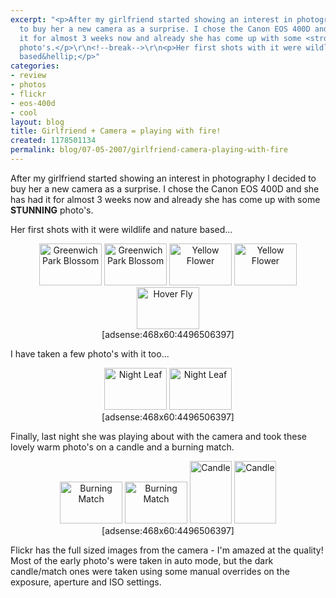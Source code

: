 ```yaml
---
excerpt: "<p>After my girlfriend started showing an interest in photography I decided
  to buy her a new camera as a surprise. I chose the Canon EOS 400D and she has had
  it for almost 3 weeks now and already she has come up with some <strong>STUNNING</strong>
  photo's.</p>\r\n<!--break-->\r\n<p>Her first shots with it were wildlife and nature
  based&hellip;</p>"
categories:
- review
- photos
- flickr
- eos-400d
- cool
layout: blog
title: Girlfriend + Camera = playing with fire!
created: 1178501134
permalink: blog/07-05-2007/girlfriend-camera-playing-with-fire
---
```

<p>After my girlfriend started showing an interest in photography I decided to buy her a new camera as a surprise. I chose the Canon EOS 400D and she has had it for almost 3 weeks now and already she has come up with some <strong>STUNNING</strong> photo's.</p>
<!--break-->
<p>Her first shots with it were wildlife and nature based&hellip;</p>
<div style="clear: both; text-align: center;"><a href="http://flickr.com/photos/kateharris/476807131/"><img width="100" height="67" src="http://farm1.static.flickr.com/204/476807131_839e6a4570_t_d.jpg" alt="Greenwich Park Blossom" /></a> <a href="http://flickr.com/photos/kateharris/476799156/"><img width="100" height="67" src="http://farm1.static.flickr.com/220/476799156_03872c6188_t_d.jpg" alt="Greenwich Park Blossom" /></a> <a href="http://flickr.com/photos/kateharris/485245036/"><img width="100" height="67" src="http://farm1.static.flickr.com/220/485245036_3ac4a60491_t_d.jpg" alt="Yellow Flower" /></a> <a href="http://flickr.com/photos/kateharris/485251066/"><img width="100" height="67" src="http://farm1.static.flickr.com/205/485251066_817fbda491_t_d.jpg" alt="Yellow Flower" /></a> <a href="http://flickr.com/photos/kateharris/485283561/"><img width="100" height="67" src="http://farm1.static.flickr.com/171/485283561_462f9c2b25_t_d.jpg" alt="Hover Fly" /></a></div>
<div style="text-align: center;">[adsense:468x60:4496506397]</div>
<p>I have taken a few photo's with it too...</p>
<div align="center"><a href="http://flickr.com/photos/kateharris/476759852/"><img width="100" height="67" src="http://farm1.static.flickr.com/228/476759852_c37345941a_t_d.jpg" alt="Night Leaf" /></a> <a href="http://flickr.com/photos/kateharris/476759822/"><img width="100" height="67" src="http://farm1.static.flickr.com/175/476759822_b145f7bf2c_t_d.jpg" alt="Night Leaf" /></a></div>
<div style="text-align: center;">[adsense:468x60:4496506397]</div>
<p>Finally, last night she was playing about with the camera and took these lovely warm photo's on a candle and a burning match.</p>
<div align="center"><a href="http://flickr.com/photos/kateharris/487007176/"><img width="100" height="67" src="http://farm1.static.flickr.com/170/487007176_fc36cfe619_t_d.jpg" alt="Burning Match" /></a> <a href="http://flickr.com/photos/kateharris/487033721/"><img width="100" height="67" src="http://farm1.static.flickr.com/175/487033721_914b12ddd9_t_d.jpg" alt="Burning Match" /></a> <a href="http://flickr.com/photos/kateharris/487001864/"><img width="67" height="100" src="http://farm1.static.flickr.com/202/487001864_f1e0c92bb5_t_d.jpg" alt="Candle" /></a> <a href="http://flickr.com/photos/kateharris/487028291/"><img width="67" height="100" src="http://farm1.static.flickr.com/209/487028291_9aa4dbec7b_t_d.jpg" alt="Candle" /></a></div>
<div style="text-align: center;">[adsense:468x60:4496506397]</div>
<p>Flickr has the full sized images from the camera - I'm amazed at the quality! Most of the early photo's were taken in auto mode, but the dark candle/match ones were taken using some manual overrides on the exposure, aperture and ISO settings.</p>
